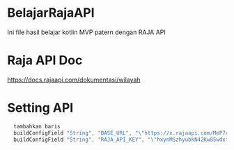 # BelajarRajaAPI
Ini file hasil belajar kotlin MVP patern dengan RAJA API


# Raja API Doc
https://docs.rajaapi.com/dokumentasi/wilayah



# Setting API

```java
  tambahkan baris 
  buildConfigField "String", "BASE_URL", "\"https://x.rajaapi.com/MeP7c5ne\""
  buildConfigField "String", "RAJA_API_KEY", "\"hxynMSzhyubkN42Kw85wdxty9LmSNYjnn4ybn0ZXAK9aLw7I7D\""
```

